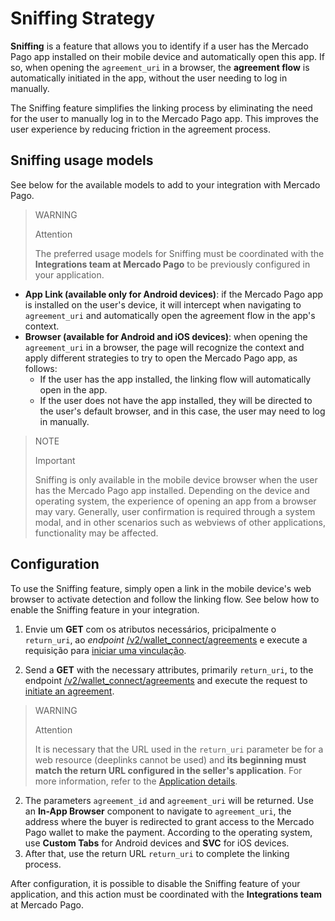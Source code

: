 # Sniffing Strategy

**Sniffing** is a feature that allows you to identify if a user has the Mercado Pago app installed on their mobile device and automatically open this app. If so, when opening the `agreement_uri` in a browser, the **agreement flow** is automatically initiated in the app, without the user needing to log in manually.

The Sniffing feature simplifies the linking process by eliminating the need for the user to manually log in to the Mercado Pago app. This improves the user experience by reducing friction in the agreement process.

## Sniffing usage models

See below for the available models to add to your integration with Mercado Pago.

> WARNING
>
> Attention
>
> The preferred usage models for Sniffing must be coordinated with the **Integrations team at Mercado Pago** to be previously configured in your application.

- **App Link (available only for Android devices)**: if the Mercado Pago app is installed on the user's device, it will intercept when navigating to `agreement_uri` and automatically open the agreement flow in the app's context.
- **Browser (available for Android and iOS devices)**: when opening the `agreement_uri` in a browser, the page will recognize the context and apply different strategies to try to open the Mercado Pago app, as follows: <br>
  - If the user has the app installed, the linking flow will automatically open in the app.
  - If the user does not have the app installed, they will be directed to the user's default browser, and in this case, the user may need to log in manually.

> NOTE
>
> Important
>
> Sniffing is only available in the mobile device browser when the user has the Mercado Pago app installed. Depending on the device and operating system, the experience of opening an app from a browser may vary. Generally, user confirmation is required through a system modal, and in other scenarios such as webviews of other applications, functionality may be affected.

## Configuration

To use the Sniffing feature, simply open a link in the mobile device's web browser to activate detection and follow the linking flow. See below how to enable the Sniffing feature in your integration.

1. Envie um **GET** com os atributos necessários, pricipalmente o `return_uri`, ao _endpoint_ [/v2/wallet_connect/agreements](/developers/pt/reference/wallet_connect/_wallet_connect_agreements/post) e execute a requisição para [iniciar uma vinculação](/developers/pt/docs/wallet-connect/account-linking-flow/create-agreement).

1. Send a **GET** with the necessary attributes, primarily `return_uri`, to the endpoint [/v2/wallet_connect/agreements](/developers/en/reference/wallet_connect/_wallet_connect_agreements/post) and execute the request to [initiate an agreement](/developers/en/docs/wallet-connect/account-linking-flow/create-agreement).

> WARNING
>
> Attention
>
> It is necessary that the URL used in the `return_uri` parameter be for a web resource (deeplinks cannot be used) and **its beginning must match the return URL configured in the seller's application**. For more information, refer to the [Application details](/developers/en/guides/additional-content/your-integrations/application-details).

2. The parameters `agreement_id` and `agreement_uri` will be returned. Use an **In-App Browser** component to navigate to `agreement_uri`, the address where the buyer is redirected to grant access to the Mercado Pago wallet to make the payment. According to the operating system, use **Custom Tabs** for Android devices and **SVC** for iOS devices.
3. After that, use the return URL `return_uri` to complete the linking process.

After configuration, it is possible to disable the Sniffing feature of your application, and this action must be coordinated with the **Integrations team** at Mercado Pago.